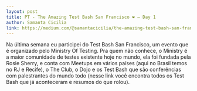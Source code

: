 ```yaml
---
layout: post
title: PT - The Amazing Test Bash San Francisco ❤ — Day 1
author: Samanta Cicilia
link: https://medium.com/@samantacicilia/the-amazing-test-bash-san-francisco-day-1-6eed6d5536fa
---
```


Na última semana eu participei do Test Bash San Francisco, um evento que é organizado pelo Ministry Of Testing.
Pra quem não conhece, o Ministry é a maior comunidade de testes existente hoje no mundo, ela foi fundada pela Rosie Sherry, e conta com Meetups em vários países (aqui no Brasil temos no RJ e Recife), o The Club, o Dojo e os Test Bash que são conferências com palestrantes do mundo todo (nesse link você encontra todos os Test Bash que já aconteceram e resumos do que rolou). 
